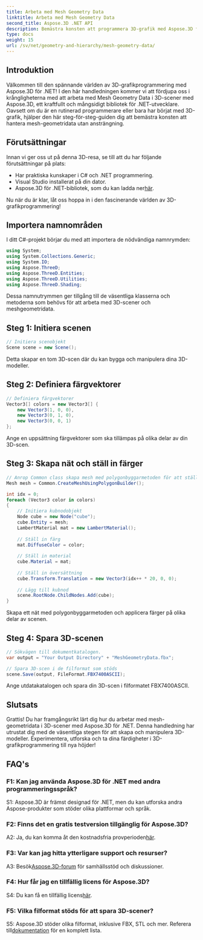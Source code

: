 ```yaml
---
title: Arbeta med Mesh Geometry Data
linktitle: Arbeta med Mesh Geometry Data
second_title: Aspose.3D .NET API
description: Bemästra konsten att programmera 3D-grafik med Aspose.3D för .NET. Skapa, manipulera och spara fantastiska 3D-scener utan ansträngning.
type: docs
weight: 15
url: /sv/net/geometry-and-hierarchy/mesh-geometry-data/
---
```

## Introduktion

Välkommen till den spännande världen av 3D-grafikprogrammering med Aspose.3D för .NET! I den här handledningen kommer vi att fördjupa oss i krångligheterna med att arbeta med Mesh Geometry Data i 3D-scener med Aspose.3D, ett kraftfullt och mångsidigt bibliotek för .NET-utvecklare. Oavsett om du är en rutinerad programmerare eller bara har börjat med 3D-grafik, hjälper den här steg-för-steg-guiden dig att bemästra konsten att hantera mesh-geometridata utan ansträngning.

## Förutsättningar

Innan vi ger oss ut på denna 3D-resa, se till att du har följande förutsättningar på plats:

- Har praktiska kunskaper i C# och .NET programmering.
- Visual Studio installerat på din dator.
- Aspose.3D för .NET-bibliotek, som du kan ladda ner[här](https://releases.aspose.com/3d/net/).

Nu när du är klar, låt oss hoppa in i den fascinerande världen av 3D-grafikprogrammering!

## Importera namnområden

I ditt C#-projekt börjar du med att importera de nödvändiga namnrymden:

```csharp
using System;
using System.Collections.Generic;
using System.IO;
using Aspose.ThreeD;
using Aspose.ThreeD.Entities;
using Aspose.ThreeD.Utilities;
using Aspose.ThreeD.Shading;
```

Dessa namnutrymmen ger tillgång till de väsentliga klasserna och metoderna som behövs för att arbeta med 3D-scener och meshgeometridata.

## Steg 1: Initiera scenen

```csharp
// Initiera scenobjekt
Scene scene = new Scene();
```

Detta skapar en tom 3D-scen där du kan bygga och manipulera dina 3D-modeller.

## Steg 2: Definiera färgvektorer

```csharp
// Definiera färgvektorer
Vector3[] colors = new Vector3[] {
    new Vector3(1, 0, 0),
    new Vector3(0, 1, 0),
    new Vector3(0, 0, 1)
};
```

Ange en uppsättning färgvektorer som ska tillämpas på olika delar av din 3D-scen.

## Steg 3: Skapa nät och ställ in färger

```csharp
// Anrop Common class skapa mesh med polygonbyggarmetoden för att ställa in mesh-instans
Mesh mesh = Common.CreateMeshUsingPolygonBuilder();

int idx = 0;
foreach (Vector3 color in colors)
{
    // Initiera kubnodobjekt
    Node cube = new Node("cube");
    cube.Entity = mesh;
    LambertMaterial mat = new LambertMaterial();
    
    // Ställ in färg
    mat.DiffuseColor = color;
    
    // Ställ in material
    cube.Material = mat;
    
    // Ställ in översättning
    cube.Transform.Translation = new Vector3(idx++ * 20, 0, 0);
    
    // Lägg till kubnod
    scene.RootNode.ChildNodes.Add(cube);
}
```

Skapa ett nät med polygonbyggarmetoden och applicera färger på olika delar av scenen.

## Steg 4: Spara 3D-scenen

```csharp
// Sökvägen till dokumentkatalogen.
var output = "Your Output Directory" + "MeshGeometryData.fbx";

// Spara 3D-scen i de filformat som stöds
scene.Save(output, FileFormat.FBX7400ASCII);
```

Ange utdatakatalogen och spara din 3D-scen i filformatet FBX7400ASCII.

## Slutsats

Grattis! Du har framgångsrikt lärt dig hur du arbetar med mesh-geometridata i 3D-scener med Aspose.3D för .NET. Denna handledning har utrustat dig med de väsentliga stegen för att skapa och manipulera 3D-modeller. Experimentera, utforska och ta dina färdigheter i 3D-grafikprogrammering till nya höjder!

## FAQ's

### F1: Kan jag använda Aspose.3D för .NET med andra programmeringsspråk?

S1: Aspose.3D är främst designad för .NET, men du kan utforska andra Aspose-produkter som stöder olika plattformar och språk.

### F2: Finns det en gratis testversion tillgänglig för Aspose.3D?

 A2: Ja, du kan komma åt den kostnadsfria provperioden[här](https://releases.aspose.com/).

### F3: Var kan jag hitta ytterligare support och resurser?

 A3: Besök[Aspose.3D-forum](https://forum.aspose.com/c/3d/18) för samhällsstöd och diskussioner.

### F4: Hur får jag en tillfällig licens för Aspose.3D?

 S4: Du kan få en tillfällig licens[här](https://purchase.aspose.com/temporary-license/).

### F5: Vilka filformat stöds för att spara 3D-scener?

 S5: Aspose.3D stöder olika filformat, inklusive FBX, STL och mer. Referera till[dokumentation](https://reference.aspose.com/3d/net/) för en komplett lista.